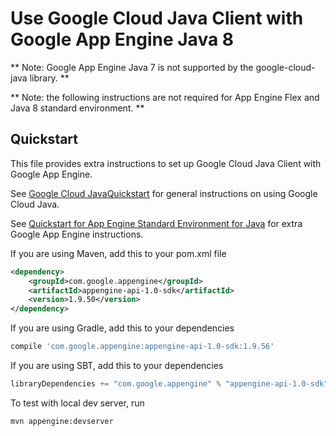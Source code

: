 Use Google Cloud Java Client with Google App Engine Java 8
=================================================

** Note: Google App Engine Java 7 is not supported by the google-cloud-java library. **

** Note: the following instructions are not required for App Engine Flex and Java 8 standard environment. **

Quickstart
----------
This file provides extra instructions to set up Google Cloud Java Client with Google App Engine.

See [Google Cloud JavaQuickstart](./README.md#quickstart) for general instructions on using Google Cloud Java.

See [Quickstart for App Engine Standard Environment for Java](https://cloud.google.com/appengine/docs/standard/java/quickstart-java8) for extra Google App Engine instructions.

If you are using Maven, add this to your pom.xml file
```xml
<dependency>
    <groupId>com.google.appengine</groupId>
    <artifactId>appengine-api-1.0-sdk</artifactId>
    <version>1.9.50</version>
</dependency>
```

If you are using Gradle, add this to your dependencies
```Groovy
compile 'com.google.appengine:appengine-api-1.0-sdk:1.9.56'
```
If you are using SBT, add this to your dependencies
```Scala
libraryDependencies += "com.google.appengine" % "appengine-api-1.0-sdk" % "1.9.56"
```

To test with local dev server, run
```
mvn appengine:devserver
```
